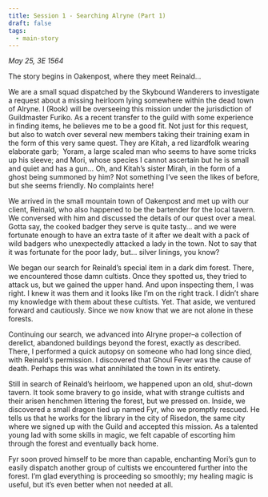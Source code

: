 ```yaml
---
title: Session 1 - Searching Alryne (Part 1)
draft: false
tags:
  - main-story
---
```


*May 25, 3E 1564*

The story begins in Oakenpost, where they meet Reinald...

<p class="rook">We are a small squad dispatched by the Skybound Wanderers to investigate a request about a missing heirloom lying somewhere within the dead town of Alryne. I (Rook) will be overseeing this mission under the jurisdiction of Guildmaster Furiko. As a recent transfer to the guild with some experience in finding items, he believes me to be a good fit. Not just for this request, but also to watch over several new members taking their training exam in the form of this very same quest. They are Kitah, a red lizardfolk wearing elaborate garb;  Yoram, a large scaled man who seems to have some tricks up his sleeve; and Mori, whose species I cannot ascertain but he is small and quiet and has a gun… Oh, and Kitah’s sister Mirah, in the form of a ghost being summoned by him? Not something I’ve seen the likes of before, but she seems friendly. No complaints here!</p>  

<p class="kitah">We arrived in the small mountain town of Oakenpost and met up with our client, Reinald, who also happened to be the bartender for the local tavern. We conversed with him and discussed the details of our quest over a meal. Gotta say, the cooked badger they serve is quite tasty… and we were fortunate enough to have an extra taste of it after we dealt with a pack of wild badgers who unexpectedly attacked a lady in the town. Not to say that it was fortunate for the poor lady, but… silver linings, you know?</p>

  

<p class="mori">We began our search for Reinald’s special item in a dark dim forest. There, we encountered those damn cultists. Once they spotted us, they tried to attack us, but we gained the upper hand. And upon inspecting them, I was right. I knew it was them and it looks like I’m on the right track. I didn’t share my knowledge with them about these cultists. Yet. That aside, we ventured forward and cautiously. Since we now know that we are not alone in these forests.</p>

  

<p class="rook">Continuing our search, we advanced into Alryne proper–a collection of derelict, abandoned buildings beyond the forest, exactly as described. There, I performed a quick autopsy on someone who had long since died, with Reinald’s permission. I discovered that Ghoul Fever was the cause of death. Perhaps this was what annihilated the town in its entirety.</p>

  

<p class="rook">Still in search of Reinald’s heirloom, we happened upon an old, shut-down tavern. It took some bravery to go inside, what with strange cultists and their arisen henchmen littering the forest, but we pressed on. Inside, we discovered a small dragon tied up named Fyr, who we promptly rescued. He tells us that he works for the library in the city of Risedon, the same city where we signed up with the Guild and accepted this mission. As a talented young lad with some skills in magic, we felt capable of escorting him through the forest and eventually back home.</p>

  

<p class="rook">Fyr soon proved himself to be more than capable, enchanting Mori’s gun to easily dispatch another group of cultists we encountered further into the forest. I’m glad everything is proceeding so smoothly; my healing magic is useful, but it’s even better when not needed at all.</p>